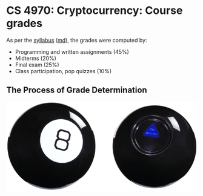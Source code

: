 CS 4970: Cryptocurrency: Course grades
======================

As per the [syllabus](syllabus.html) ([md](syllabus.md)), the grades were computed by:

- Programming and written assignments (45%)
- Midterms (20%)
- Final exam (25%)
- Class participation, pop quizzes (10%)

## The Process of Grade Determination

![](images/magic-8-ball.png)

<!--

Essays are graded via the [staircase grading method](http://www.cch.ca/newsletters/LawStudent/April2012/Article3.htm)

-->
